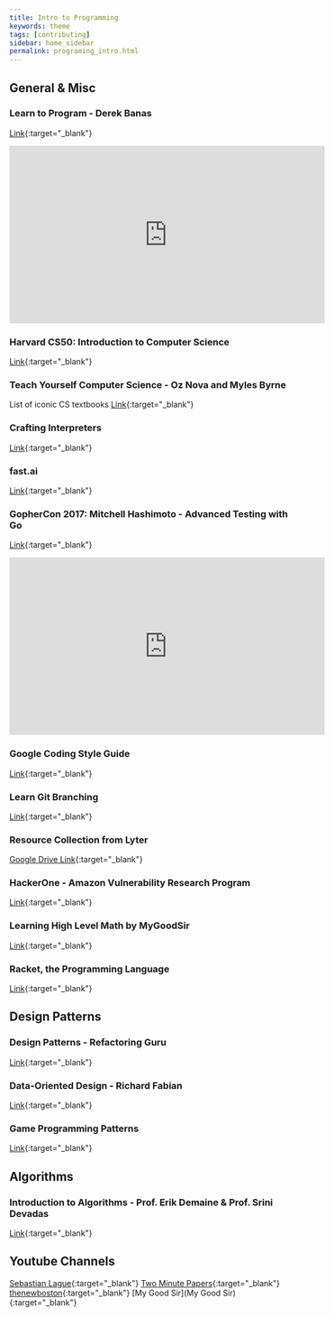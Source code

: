 ```yaml
---
title: Intro to Programming
keywords: theme
tags: [contributing]
sidebar: home_sidebar
permalink: programing_intro.html
---
```


## General & Misc

### Learn to Program - Derek Banas

[Link](https://www.youtube.com/watch?v=nwjAHQERL08&list=PLGLfVvz_LVvTn3cK5e6LjhgGiSeVlIRwt){:target="_blank"}

<iframe width="560" height="315" src="https://www.youtube.com/embed/nwjAHQERL08" frameborder="0" allow="accelerometer; autoplay; clipboard-write; encrypted-media; gyroscope; picture-in-picture" allowfullscreen></iframe>

### Harvard CS50: Introduction to Computer Science
[Link](https://online-learning.harvard.edu/course/cs50-introduction-computer-science?delta=0){:target="_blank"}

### Teach Yourself Computer Science - Oz Nova and Myles Byrne
List of iconic CS textbooks
[Link](https://teachyourselfcs.com/){:target="_blank"}

### Crafting Interpreters
[Link](https://www.craftinginterpreters.com/contents.html){:target="_blank"}

### fast.ai
[Link](https://www.fast.ai/){:target="_blank"}

### GopherCon 2017: Mitchell Hashimoto - Advanced Testing with Go
[Link](https://www.youtube.com/watch?v=8hQG7QlcLBk){:target="_blank"}

<iframe width="560" height="315" src="https://www.youtube.com/embed/8hQG7QlcLBk" frameborder="0" allow="accelerometer; autoplay; clipboard-write; encrypted-media; gyroscope; picture-in-picture" allowfullscreen></iframe>

### Google Coding Style Guide
[Link](https://google.github.io/styleguide/){:target="_blank"}

### Learn Git Branching
[Link](https://learngitbranching.js.org/){:target="_blank"}

### Resource Collection from Lyter
[Google Drive Link](https://drive.google.com/drive/folders/1fHDAInJljq-3VcSKNmilznxzdJZZ_cao){:target="_blank"}

### HackerOne - Amazon Vulnerability Research Program
[Link](https://hackerone.com/amazonvrp?type=team){:target="_blank"}

### Learning High Level Math by MyGoodSir
[Link](/docs/HowToRead.pdf){:target="_blank"}

### Racket, the Programming Language
[Link](https://racket-lang.org/){:target="_blank"}

## Design Patterns

### Design Patterns - Refactoring Guru
[Link](https://refactoring.guru/design-patterns/catalog){:target="_blank"}

### Data-Oriented Design - Richard Fabian
[Link](https://www.dataorienteddesign.com/dodbook/){:target="_blank"}

### Game Programming Patterns
[Link](http://gameprogrammingpatterns.com/contents.html){:target="_blank"}

## Algorithms

### Introduction to Algorithms - Prof. Erik Demaine & Prof. Srini Devadas
[Link](https://ocw.mit.edu/courses/electrical-engineering-and-computer-science/6-006-introduction-to-algorithms-fall-2011/){:target="_blank"}

## Youtube Channels
[Sebastian Lague](https://www.youtube.com/channel/UCmtyQOKKmrMVaKuRXz02jbQ/videos){:target="_blank"}
[Two Minute Papers](https://www.youtube.com/channel/UCbfYPyITQ-7l4upoX8nvctg){:target="_blank"}
[thenewboston](https://www.youtube.com/channel/UCJbPGzawDH1njbqV-D5HqKw){:target="_blank"}
[My Good Sir](My Good Sir){:target="_blank"}
